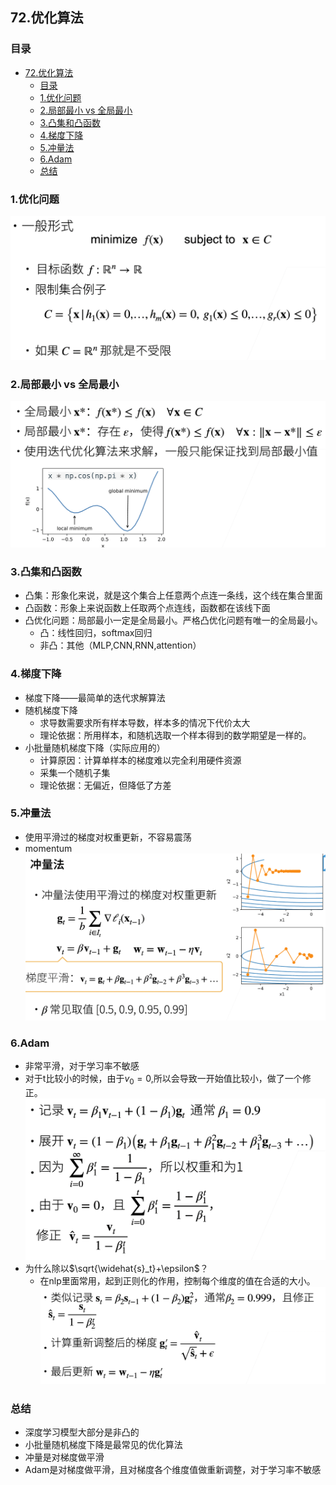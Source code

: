  ## 72.优化算法
### 目录
- [72.优化算法](#72优化算法)
  - [目录](#目录)
  - [1.优化问题](#1优化问题)
  - [2.局部最小 vs 全局最小](#2局部最小-vs-全局最小)
  - [3.凸集和凸函数](#3凸集和凸函数)
  - [4.梯度下降](#4梯度下降)
  - [5.冲量法](#5冲量法)
  - [6.Adam](#6adam)
  - [总结](#总结)
### 1.优化问题
![](imgs/优化算法/72-01.png)
### 2.局部最小 vs 全局最小
![](imgs/优化算法/72-02.png)
### 3.凸集和凸函数
- 凸集：形象化来说，就是这个集合上任意两个点连一条线，这个线在集合里面
- 凸函数：形象上来说函数上任取两个点连线，函数都在该线下面
- 凸优化问题：局部最小一定是全局最小。严格凸优化问题有唯一的全局最小。
  - 凸：线性回归，softmax回归
  - 非凸：其他（MLP,CNN,RNN,attention）
### 4.梯度下降
- 梯度下降——最简单的迭代求解算法
- 随机梯度下降
  - 求导数需要求所有样本导数，样本多的情况下代价太大
  - 理论依据：所用样本，和随机选取一个样本得到的数学期望是一样的。
- 小批量随机梯度下降（实际应用的）
  - 计算原因：计算单样本的梯度难以完全利用硬件资源
  - 采集一个随机子集
  - 理论依据：无偏近，但降低了方差
### 5.冲量法
- 使用平滑过的梯度对权重更新，不容易震荡
- momentum
![](imgs/优化算法/72-03.png)
### 6.Adam
- 非常平滑，对于学习率不敏感
- 对于t比较小的时候，由于$v_0=0$,所以会导致一开始值比较小，做了一个修正。
![](imgs/优化算法/72-04.png)
- 为什么除以$\sqrt{\widehat{s}_t}+\epsilon$？
  - 在nlp里面常用，起到正则化的作用，控制每个维度的值在合适的大小。
![](imgs/优化算法/72-05.png)
### 总结
- 深度学习模型大部分是非凸的
- 小批量随机梯度下降是最常见的优化算法
- 冲量是对梯度做平滑
- Adam是对梯度做平滑，且对梯度各个维度值做重新调整，对于学习率不敏感
